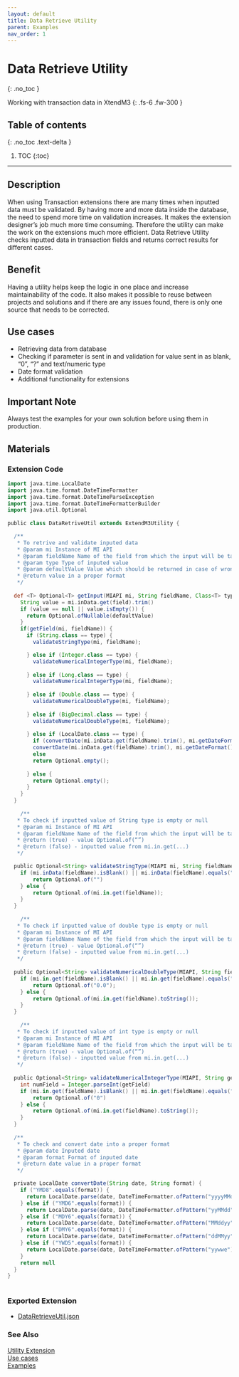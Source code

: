 ```yaml
---
layout: default
title: Data Retrieve Utility
parent: Examples
nav_order: 1
---
```

 
# Data Retrieve Utility
{: .no_toc }
 
Working with transaction data in XtendM3
{: .fs-6 .fw-300 }
 
## Table of contents
{: .no_toc .text-delta }
 
1. TOC
{:toc}
 
---
 
## Description
When using Transaction extensions there are many times when inputted data must be validated. By having more and more data inside the database, the need to spend more time on validation increases. It makes the extension designer’s job much more time consuming. Therefore the utility can make the work on the extensions much more efficient. Data Retrieve Utility checks inputted data in transaction fields and returns correct results for different cases.
 
## Benefit
Having a utility helps keep the logic in one place and increase maintainability of the code. It also makes it possible to reuse between projects and solutions and if there are any issues found, there is only one source that needs to be corrected.
 
 
## Use cases
* Retrieving data from database
* Checking if parameter is sent in and validation for value sent in as blank, “0”, “?” and text/numeric type
* Date format validation
* Additional functionality for extensions
 
 
## Important Note
Always test the examples for your own solution before using them in production.
 
## Materials
 
### Extension Code
```groovy
import java.time.LocalDate
import java.time.format.DateTimeFormatter
import java.time.format.DateTimeParseException
import java.time.format.DateTimeFormatterBuilder
import java.util.Optional
 
public class DataRetriveUtil extends ExtendM3Utility {

  /**
   * To retrive and validate inputed data
   * @param mi Instance of MI API
   * @param fieldName Name of the field from which the input will be taken to validation
   * @param type Type of inputed value
   * @param defaultValue Value which should be returned in case of wrong data input***
   * @return value in a proper format
   */
 
  def <T> Optional<T> getInput(MIAPI mi, String fieldName, Class<T> type, T defaultValue) {
    String value = mi.inData.get(field).trim()
    if (value == null || value.isEmpty()) {
      return Optional.ofNullable(defaultValue)
    }
    if(getField(mi, fieldName)) {
      if (String.class == type) {
        validateStringType(mi, fieldName);

      } else if (Integer.class == type) {
        validateNumericalIntegerType(mi, fieldName);
      
      } else if (Long.class == type) {
        validateNumericalIntegerType(mi, fieldName);
      
      } else if (Double.class == type) {
        validateNumericalDoubleType(mi, fieldName);
      
      } else if (BigDecimal.class == type) {
        validateNumericalDoubleType(mi, fieldName);
      
      } else if (LocalDate.class == type) {
        if (convertDate(mi.inData.get(fieldName).trim(), mi.getDateFormat()) != null)
        convertDate(mi.inData.get(fieldName).trim(), mi.getDateFormat());
        else
        return Optional.empty();
        
      } else {
        return Optional.empty();
      }
    }
  }
   
 	/**
   * To check if inputted value of String type is empty or null
   * @param mi Instance of MI API
   * @param fieldName Name of the field from which the input will be taken to get information from field
   * @return (true) - value Optional.of(“”)
   * @return (false) - inputted value from mi.in.get(...)  
   */

  public Optional<String> validateStringType(MIAPI mi, String fieldName){
    if (mi.inData(fieldName).isBlank() || mi.inData(fieldName).equals("?")){
        return Optional.of("")
    } else {
        return Optional.of(mi.in.get(fieldName));
    }
  }
 
	/**
   * To check if inputted value of double type is empty or null
   * @param mi Instance of MI API
   * @param fieldName Name of the field from which the input will be taken to get information from field
   * @return (true) - value Optional.of(“”)
   * @return (false) - inputted value from mi.in.get(...)  
   */
 
  public Optional<String> validateNumericalDoubleType(MIAPI, String fieldName){
    if (mi.in.get(fieldName).isBlank() || mi.in.get(fieldName).equals("?")){
        return Optional.of("0.0");
    } else {
        return Optional.of(mi.in.get(fieldName).toString());
    }
  }
   
	/**
   * To check if inputted value of int type is empty or null
   * @param mi Instance of MI API
   * @param fieldName Name of the field from which the input will be taken to get information from field
   * @return (true) - value Optional.of(“”)
   * @return (false) - inputted value from mi.in.get(...)  
   */
 
  public Optional<String> validateNumericalIntegerType(MIAPI, String getField){
    int numField = Integer.parseInt(getField)
    if (mi.in.get(fieldName).isBlank() || mi.in.get(fieldName).equals("?")){
        return Optional.of("0")
    } else {
        return Optional.of(mi.in.get(fieldName).toString());
    }
  }
   
  /**
   * To check and convert date into a proper format
   * @param date Inputed date
   * @param format Format of inputed date
   * @return date value in a proper format
   */

  private LocalDate convertDate(String date, String format) {
    if ("YMD8".equals(format)) {
      return LocalDate.parse(date, DateTimeFormatter.ofPattern("yyyyMMdd"))
    } else if ("YMD6".equals(format)) {
      return LocalDate.parse(date, DateTimeFormatter.ofPattern("yyMMdd"))
    } else if ("MDY6".equals(format)) {
      return LocalDate.parse(date, DateTimeFormatter.ofPattern("MMddyy"))
    } else if ("DMY6".equals(format)) {
      return LocalDate.parse(date, DateTimeFormatter.ofPattern("ddMMyy"))
    } else if ("YWD5".equals(format)) {
      return LocalDate.parse(date, DateTimeFormatter.ofPattern("yywwe"))
    }
    return null
  }
}
 
```
 
### Exported Extension
- [DataRetrieveUtil.json](../../../assets/attachments/util-dataretriever/UTILITY-DataRetriveUtil.json)
 
### See Also
[Utility Extension](../../../examples/Utility-extension)<br>
[Use cases](../../../examples/use-cases)<br>
[Examples](../../../examples)
 
 
 
 

